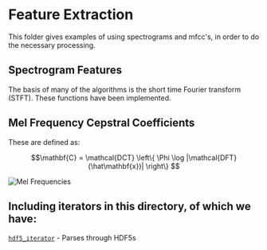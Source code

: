 # Feature Extraction

This folder gives examples of using spectrograms and mfcc's, in order to do the necessary processing.

## Spectrogram Features
The basis of many of the algorithms is the short time Fourier transform (STFT). These functions have been implemented.

## Mel Frequency Cepstral Coefficients
These are defined as:

$$\mathbf{C} = \mathcal{DCT} \left\{ \Phi \log |\mathcal{DFT}(\hat\mathbf{x})|   \right\} $$

![Mel Frequencies](images/melfreq.png)


## Including iterators in this directory, of which we have:

[`hdf5_iterator`](hdf5_iterator.py) - Parses through HDF5s
